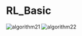 # RL_Basic
![algorithm21](https://user-images.githubusercontent.com/51503303/197752401-7c027802-9eb8-4ef1-84a7-04a2d1802c9d.jpg)
![algorithm22](https://user-images.githubusercontent.com/51503303/197752550-fedde03b-0bae-4925-bffd-3e82ab6ce8cb.jpg)
